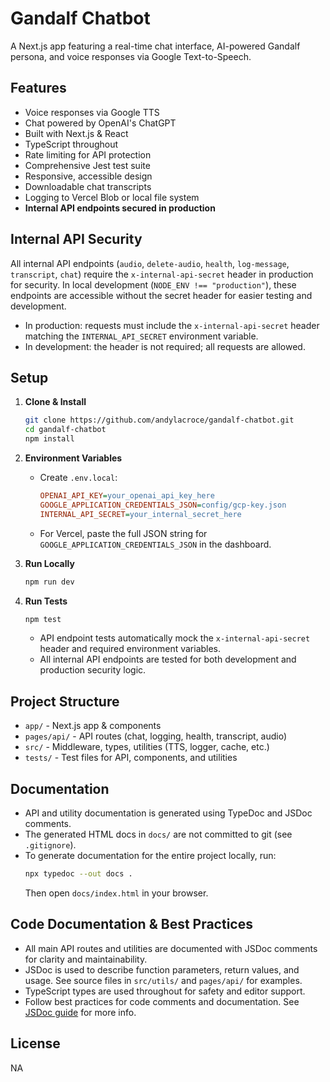 # Gandalf Chatbot

A Next.js app featuring a real-time chat interface, AI-powered Gandalf persona, and voice responses via Google Text-to-Speech.

## Features

- Voice responses via Google TTS
- Chat powered by OpenAI's ChatGPT
- Built with Next.js & React
- TypeScript throughout
- Rate limiting for API protection
- Comprehensive Jest test suite
- Responsive, accessible design
- Downloadable chat transcripts
- Logging to Vercel Blob or local file system
- **Internal API endpoints secured in production**

## Internal API Security

All internal API endpoints (`audio`, `delete-audio`, `health`, `log-message`, `transcript`, `chat`) require the `x-internal-api-secret` header in production for security. In local development (`NODE_ENV !== "production"`), these endpoints are accessible without the secret header for easier testing and development.

- In production: requests must include the `x-internal-api-secret` header matching the `INTERNAL_API_SECRET` environment variable.
- In development: the header is not required; all requests are allowed.

## Setup

1. **Clone & Install**
   ```bash
   git clone https://github.com/andylacroce/gandalf-chatbot.git
   cd gandalf-chatbot
   npm install
   ```
2. **Environment Variables**

   - Create `.env.local`:
     ```ini
     OPENAI_API_KEY=your_openai_api_key_here
     GOOGLE_APPLICATION_CREDENTIALS_JSON=config/gcp-key.json
     INTERNAL_API_SECRET=your_internal_secret_here
     ```
   - For Vercel, paste the full JSON string for `GOOGLE_APPLICATION_CREDENTIALS_JSON` in the dashboard.

3. **Run Locally**

   ```bash
   npm run dev
   ```

4. **Run Tests**
   ```bash
   npm test
   ```
   - API endpoint tests automatically mock the `x-internal-api-secret` header and required environment variables.
   - All internal API endpoints are tested for both development and production security logic.

## Project Structure

- `app/` - Next.js app & components
- `pages/api/` - API routes (chat, logging, health, transcript, audio)
- `src/` - Middleware, types, utilities (TTS, logger, cache, etc.)
- `tests/` - Test files for API, components, and utilities

## Documentation

- API and utility documentation is generated using TypeDoc and JSDoc comments.
- The generated HTML docs in `docs/` are not committed to git (see `.gitignore`).
- To generate documentation for the entire project locally, run:
  ```bash
  npx typedoc --out docs .
  ```
  Then open `docs/index.html` in your browser.

## Code Documentation & Best Practices

- All main API routes and utilities are documented with JSDoc comments for clarity and maintainability.
- JSDoc is used to describe function parameters, return values, and usage. See source files in `src/utils/` and `pages/api/` for examples.
- TypeScript types are used throughout for safety and editor support.
- Follow best practices for code comments and documentation. See [JSDoc guide](https://jsdoc.app/) for more info.

## License

NA

